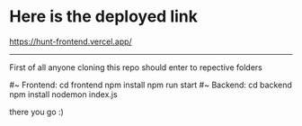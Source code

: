 # Here is the deployed link 

https://hunt-frontend.vercel.app/

****************************************

First of all anyone cloning this repo should enter to repective folders

#~ Frontend: 
    cd frontend
    npm install
    npm run start
#~ Backend: 
    cd backend
    npm install
    nodemon index.js

there you go :)



